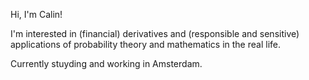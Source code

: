 Hi, I'm Calin! 

I'm interested in (financial) derivatives and (responsible and sensitive) applications of probability theory and mathematics in the real life.

Currently stuyding and working in Amsterdam.

